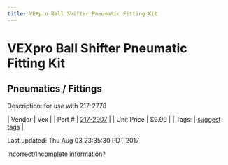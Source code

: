 ```yaml
---
title: VEXpro Ball Shifter Pneumatic Fitting Kit
---
```


# VEXpro Ball Shifter Pneumatic Fitting Kit
## Pneumatics / Fittings
Description: 	for use with 217-2778 

| Vendor | Vex | 
| Part # | [217-2907](http://www.vexrobotics.com/solenoids-and-manifolds.html) | 
| Unit Price | $9.99 | 
| Tags: | [suggest tags](https://docs.google.com/forms/d/e/1FAIpQLSeWyY8v3RgOty-MyWmh9U0iivNYN_molChYyS-0U-o-kOAv_g/viewform) | 

Last updated: Thu Aug 03 23:35:30 PDT 2017

 [Incorrect/Incomplete information?](https://docs.google.com/forms/d/e/1FAIpQLSeWyY8v3RgOty-MyWmh9U0iivNYN_molChYyS-0U-o-kOAv_g/viewform)